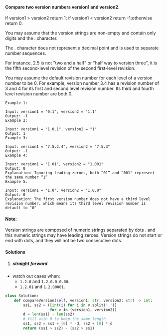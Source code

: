 #### Compare two version numbers version1 and version2.
If version1 > version2 return 1; if version1 < version2 return -1;otherwise return 0.

You may assume that the version strings are non-empty and contain only digits and the . character.

The . character does not represent a decimal point and is used to separate number sequences.

For instance, 2.5 is not "two and a half" or "half way to version three", it is the fifth second-level revision of the second first-level revision.

You may assume the default revision number for each level of a version number to be 0. For example, version number 3.4 has a revision number of 3 and 4 for its first and second level revision number. Its third and fourth level revision number are both 0.

 

```
Example 1:

Input: version1 = "0.1", version2 = "1.1"
Output: -1
Example 2:

Input: version1 = "1.0.1", version2 = "1"
Output: 1
Example 3:

Input: version1 = "7.5.2.4", version2 = "7.5.3"
Output: -1
Example 4:

Input: version1 = "1.01", version2 = "1.001"
Output: 0
Explanation: Ignoring leading zeroes, both “01” and “001" represent the same number “1”
Example 5:

Input: version1 = "1.0", version2 = "1.0.0"
Output: 0
Explanation: The first version number does not have a third level revision number, which means its third level revision number is default to "0"
```
 

#### Note:

Version strings are composed of numeric strings separated by dots . and this numeric strings may have leading zeroes.
Version strings do not start or end with dots, and they will not be two consecutive dots.


#### Solutions

1. ##### straight forward

- watch out cases when: 
    - `1.2.0` and `1.2.0.0.0.00`.
    - `1.2.01` and `1.2.00001`.

```python
class Solution:
    def compareVersion(self, version1: str, version2: str) -> int:
        ss1, ss2 = ([int(i) for i in v.split('.')]
                    for v in (version1, version2))
        d = len(ss1) - len(ss2)
        # fill with 0 to keep the same length
        ss1, ss2 = ss1 + [0] * -d, ss2 + [0] * d
        return (ss1 > ss2) - (ss2 > ss1)
```

```c++


```
